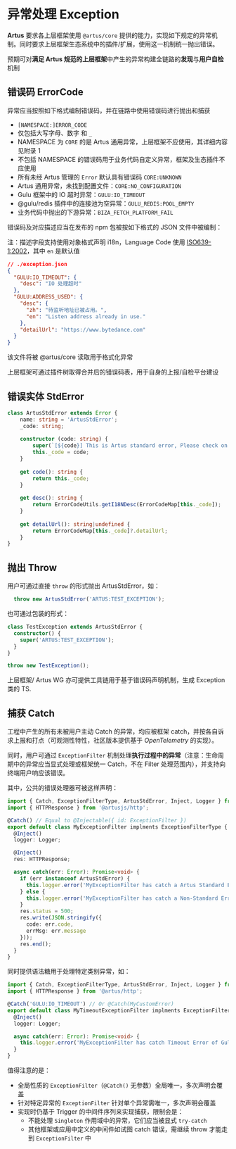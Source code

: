 # 异常处理 Exception

**Artus** 要求各上层框架使用 `@artus/core` 提供的能力，实现如下规定的异常机制。同时要求上层框架生态系统中的插件/扩展，使用这一机制统一抛出错误。

预期可对**满足 Artus 规范的上层框架**中产生的异常构建全链路的**发现**与**用户自检**机制

## 错误码 ErrorCode

异常应当按照如下格式编制错误码，并在链路中使用错误码进行抛出和捕获

- `[NAMESPACE:]ERROR_CODE`
- 仅包括大写字母、数字 和 `_`
- NAMESPACE 为 `CORE` 的是 Artus 通用异常，上层框架不应使用，其详细内容见附录 1
- 不包括 NAMESPACE 的错误码用于业务代码自定义异常，框架及生态插件不应使用
- 所有未经 Artus 管理的 `Error` 默认具有错误码 `CORE:UNKNOWN`
- Artus 通用异常，未找到配置文件：`CORE:NO_CONFIGURATION`
- Gulu 框架中的 IO 超时异常：`GULU:IO_TIMEOUT`
- @gulu/redis 插件中的连接池为空异常：`GULU_REDIS:POOL_EMPTY`
- 业务代码中抛出的下游异常：`BIZA_FETCH_PLATFORM_FAIL`

错误码及对应描述应当在发布的 npm 包被按如下格式的 JSON 文件中被编制：

注：描述字段支持使用对象格式声明 i18n，Language Code 使用 [ISO639-1:2002](https://www.loc.gov/standards/iso639-2/php/code_list.php)，其中 `en` 是默认值

```json
// ./exception.json
{
  "GULU:IO_TIMEOUT": {
    "desc": "IO 处理超时"
  },
  "GULU:ADDRESS_USED": {
    "desc": {
      "zh": "待监听地址已被占用。",
      "en": "Listen address already in use." 
    },
    "detailUrl": "https://www.bytedance.com"
  }
}
```

该文件将被 @artus/core 读取用于格式化异常

上层框架可通过插件树取得合并后的错误码表，用于自身的上报/自检平台建设

## 错误实体 StdError

```typescript
class ArtusStdError extends Error {
    name: string = 'ArtusStdError';
    _code: string;
    
    constructor (code: string) {
        super(`[${code}] This is Artus standard error, Please check on https://github.com/artusjs/spec`);
        this._code = code;
    }
    
    get code(): string {
        return this._code;
    }
    
    get desc(): string {
        return ErrorCodeUtils.getI18NDesc(ErrorCodeMap[this._code]);
    }
    
    get detailUrl(): string|undefined {
        return ErrorCodeMap[this._code]?.detailUrl;
    }
}
```

## 抛出 Throw

用户可通过直接 `throw` 的形式抛出 ArtusStdError，如：

```ts
  throw new ArtusStdError('ARTUS:TEST_EXCEPTION');
```

也可通过包装的形式：

```ts
class TestException extends ArtusStdError {
  constructor() {
    super('ARTUS:TEST_EXCEPTION');
  }
}

throw new TestException();
```

上层框架/ Artus WG 亦可提供工具链用于基于错误码声明机制，生成 Exception 类的 TS.

## 捕获 Catch

工程中产生的所有未被用户主动 Catch 的异常，均应被框架 catch，并按各自诉求上报和打点（可观测性特性，社区版本提供基于 *OpenTelemetry* 的实现）。

同时，用户可通过 `ExceptionFilter` 机制处理**执行过程中的异常**（注意：生命周期中的异常应当显式处理或框架统一 Catch，不在 Filter 处理范围内），并支持向终端用户响应该错误。

其中，公共的错误处理器可被这样声明：

```typescript
import { Catch, ExceptionFilterType, ArtusStdError, Inject, Logger } from '@artusjs/core';
import { HTTPResponse } from '@artusjs/http';

@Catch() // Equal to @Injectable({ id: ExceptionFilter })
export default class MyExceptionFilter implments ExceptionFilterType {
  @Inject()
  logger: Logger;

  @Inject()
  res: HTTPResponse;

  async catch(err: Error): Promise<void> {
    if (err instanceof ArtusStdError) {
      this.logger.error('MyExceptionFilter has catch a Artus Standard Error, code is ' + err.code);
    } else {
      this.logger.error('MyExceptionFilter has catch a Non-Standard Error, type is ' + err.name + ', Message: ' + err.message);
    }
    res.status = 500;
    res.write(JSON.stringify({
      code: err.code,
      errMsg: err.message
    }));
    res.end();
  }
}
```

同时提供语法糖用于处理特定类别异常，如：

```typescript
import { Catch, ExceptionFilterType, ArtusStdError, Inject, Logger } from '@artus/core';
import { HTTPResponse } from '@artus/http';

@Catch('GULU:IO_TIMEOUT') // Or @Catch(MyCustomError)
export default class MyTimeoutExceptionFilter implments ExceptionFilterType {
  @Inject()
  logger: Logger;

  async catch(err: Error): Promise<void> {
    this.logger.error('MyExceptionFilter has catch Timeout Error of Gulu');
  }
}
```

值得注意的是：

- 全局性质的 `ExceptionFilter`（`@Catch()` 无参数）全局唯一，多次声明会覆盖
- 针对特定异常的 `ExceptionFilter` 针对单个异常需唯一，多次声明会覆盖
- 实现时仍基于 Trigger 的中间件序列来实现捕获，限制会是：
  - 不能处理 `Singleton` 作用域中的异常，它们应当被显式 `try-catch`
  - 其他框架或应用中定义的中间件如试图 catch 错误，需继续 throw 才能走到 `ExceptionFilter` 中
